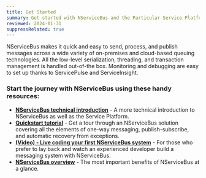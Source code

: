 ```yaml
---
title: Get Started
summary: Get started with NServiceBus and the Particular Service Platform with this list of introductory resources.
reviewed: 2024-01-31
suppressRelated: true
---
```


NServiceBus makes it quick and easy to send, process, and publish messages across a wide variety of on-premises and cloud-based queuing technologies. All the low-level serialization, threading, and transaction management is handled out-of-the box. Monitoring and debugging are easy to set up thanks to ServicePulse and ServiceInsight.

### Start the journey with NServiceBus using these handy resources:

* **[NServiceBus technical introduction](/nservicebus/)** - A more technical introduction to NServiceBus as well as the Service Platform.
* **[Quickstart tutorial](/tutorials/quickstart/)** - Get a tour through an NServiceBus solution covering all the elements of one-way messaging, publish-subscribe, and automatic recovery from exceptions.
* **[(Video) - Live coding your first NServiceBus system](https://particular.net/webinars/live-coding-your-first-nservicebus-system)** - For those who prefer to lay back and watch an experienced developer build a messaging system with NServiceBus.
* **[NServiceBus overview](https://particular.net/nservicebus)** - The most important benefits of NServiceBus at a glance.